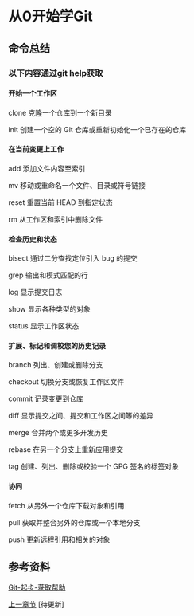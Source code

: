 # 从0开始学Git

## 命令总结

### 以下内容通过git help获取

#### 开始一个工作区
   clone		克隆一个仓库到一个新目录

   init		创建一个空的 Git 仓库或重新初始化一个已存在的仓库

#### 在当前变更上工作
   add		添加文件内容至索引

   mv		移动或重命名一个文件、目录或符号链接

   reset		重置当前 HEAD 到指定状态

   rm		从工作区和索引中删除文件

#### 检查历史和状态
   bisect		通过二分查找定位引入 bug 的提交

   grep		输出和模式匹配的行

   log		显示提交日志

   show		显示各种类型的对象

   status		显示工作区状态

#### 扩展、标记和调校您的历史记录
   branch		列出、创建或删除分支

   checkout		切换分支或恢复工作区文件

   commit		记录变更到仓库

   diff		显示提交之间、提交和工作区之间等的差异

   merge		合并两个或更多开发历史

   rebase		在另一个分支上重新应用提交

   tag		创建、列出、删除或校验一个 GPG 签名的标签对象

#### 协同
   fetch		从另外一个仓库下载对象和引用

   pull		获取并整合另外的仓库或一个本地分支

   push		更新远程引用和相关的对象

## 参考资料

[Git-起步-获取帮助](https://git-scm.com/book/zh/v2/%E8%B5%B7%E6%AD%A5-%E8%8E%B7%E5%8F%96%E5%B8%AE%E5%8A%A9)



[上一章节](2-2必须的配置.md)											[待更新]
